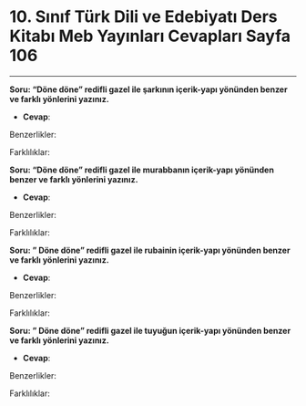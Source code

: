 # 10. Sınıf Türk Dili ve Edebiyatı Ders Kitabı Meb Yayınları Cevapları Sayfa 106

---

**Soru: “Döne döne” redifli gazel ile şarkının içerik-yapı yönünden benzer ve farklı yönlerini yazınız.**

-   **Cevap**:

Benzerlikler:

 Farklılıklar:

**Soru: “Döne döne” redifli gazel ile murabbanın içerik-yapı yönünden benzer ve farklı yönlerini yazınız.**

-   **Cevap**:

Benzerlikler:

 Farklılıklar:

**Soru: ” Döne döne” redifli gazel ile rubainin içerik-yapı yönünden benzer ve farklı yönlerini yazınız.**

-   **Cevap**:

Benzerlikler:

 Farklılıklar:

**Soru: ” Döne döne” redifli gazel ile tuyuğun içerik-yapı yönünden benzer ve farklı yönlerini yazınız.**

-   **Cevap**:

Benzerlikler:

 Farklılıklar: